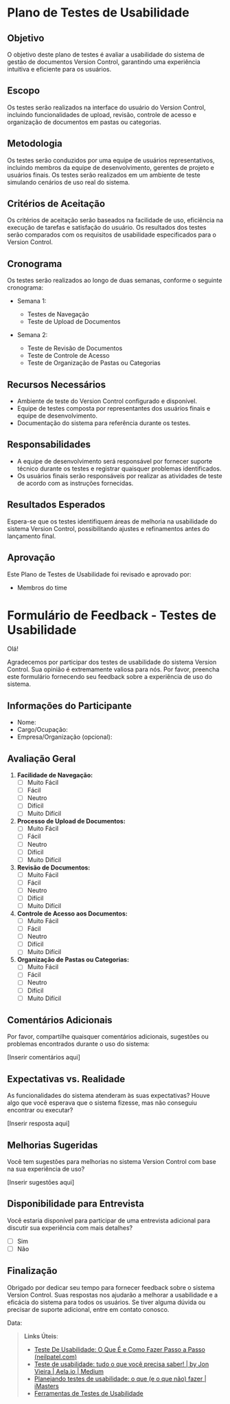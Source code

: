 # Plano de Testes de Usabilidade 

## Objetivo
O objetivo deste plano de testes é avaliar a usabilidade do sistema de gestão de documentos Version Control, garantindo uma experiência intuitiva e eficiente para os usuários.

## Escopo
Os testes serão realizados na interface do usuário do Version Control, incluindo funcionalidades de upload, revisão, controle de acesso e organização de documentos em pastas ou categorias.

## Metodologia
Os testes serão conduzidos por uma equipe de usuários representativos, incluindo membros da equipe de desenvolvimento, gerentes de projeto e usuários finais. Os testes serão realizados em um ambiente de teste simulando cenários de uso real do sistema.

## Critérios de Aceitação
Os critérios de aceitação serão baseados na facilidade de uso, eficiência na execução de tarefas e satisfação do usuário. Os resultados dos testes serão comparados com os requisitos de usabilidade especificados para o Version Control.

## Cronograma
Os testes serão realizados ao longo de duas semanas, conforme o seguinte cronograma:

- Semana 1:
  - Testes de Navegação
  - Teste de Upload de Documentos

- Semana 2:
  - Teste de Revisão de Documentos
  - Teste de Controle de Acesso
  - Teste de Organização de Pastas ou Categorias

## Recursos Necessários
- Ambiente de teste do Version Control configurado e disponível.
- Equipe de testes composta por representantes dos usuários finais e equipe de desenvolvimento.
- Documentação do sistema para referência durante os testes.

## Responsabilidades
- A equipe de desenvolvimento será responsável por fornecer suporte técnico durante os testes e registrar quaisquer problemas identificados.
- Os usuários finais serão responsáveis por realizar as atividades de teste de acordo com as instruções fornecidas.

## Resultados Esperados
Espera-se que os testes identifiquem áreas de melhoria na usabilidade do sistema Version Control, possibilitando ajustes e refinamentos antes do lançamento final.


## Aprovação
Este Plano de Testes de Usabilidade foi revisado e aprovado por:
- Membros do time
  

# Formulário de Feedback - Testes de Usabilidade

Olá!

Agradecemos por participar dos testes de usabilidade do sistema Version Control. Sua opinião é extremamente valiosa para nós. Por favor, preencha este formulário fornecendo seu feedback sobre a experiência de uso do sistema.

## Informações do Participante
- Nome:
- Cargo/Ocupação:
- Empresa/Organização (opcional):

## Avaliação Geral
1. **Facilidade de Navegação:**
   - [ ] Muito Fácil
   - [ ] Fácil
   - [ ] Neutro
   - [ ] Difícil
   - [ ] Muito Difícil

2. **Processo de Upload de Documentos:**
   - [ ] Muito Fácil
   - [ ] Fácil
   - [ ] Neutro
   - [ ] Difícil
   - [ ] Muito Difícil

3. **Revisão de Documentos:**
   - [ ] Muito Fácil
   - [ ] Fácil
   - [ ] Neutro
   - [ ] Difícil
   - [ ] Muito Difícil

4. **Controle de Acesso aos Documentos:**
   - [ ] Muito Fácil
   - [ ] Fácil
   - [ ] Neutro
   - [ ] Difícil
   - [ ] Muito Difícil

5. **Organização de Pastas ou Categorias:**
   - [ ] Muito Fácil
   - [ ] Fácil
   - [ ] Neutro
   - [ ] Difícil
   - [ ] Muito Difícil

## Comentários Adicionais
Por favor, compartilhe quaisquer comentários adicionais, sugestões ou problemas encontrados durante o uso do sistema:

[Inserir comentários aqui]

## Expectativas vs. Realidade
As funcionalidades do sistema atenderam às suas expectativas? Houve algo que você esperava que o sistema fizesse, mas não conseguiu encontrar ou executar?

[Inserir resposta aqui]

## Melhorias Sugeridas
Você tem sugestões para melhorias no sistema Version Control com base na sua experiência de uso?

[Inserir sugestões aqui]

## Disponibilidade para Entrevista
Você estaria disponível para participar de uma entrevista adicional para discutir sua experiência com mais detalhes?

- [ ] Sim
- [ ] Não

## Finalização
Obrigado por dedicar seu tempo para fornecer feedback sobre o sistema Version Control. Suas respostas nos ajudarão a melhorar a usabilidade e a eficácia do sistema para todos os usuários. Se tiver alguma dúvida ou precisar de suporte adicional, entre em contato conosco.

Data: 

> **Links Úteis**:
> - [Teste De Usabilidade: O Que É e Como Fazer Passo a Passo (neilpatel.com)](https://neilpatel.com/br/blog/teste-de-usabilidade/)
> - [Teste de usabilidade: tudo o que você precisa saber! | by Jon Vieira | Aela.io | Medium](https://medium.com/aela/teste-de-usabilidade-o-que-voc%C3%AA-precisa-saber-39a36343d9a6/)
> - [Planejando testes de usabilidade: o que (e o que não) fazer | iMasters](https://imasters.com.br/design-ux/planejando-testes-de-usabilidade-o-que-e-o-que-nao-fazer/)
> - [Ferramentas de Testes de Usabilidade](https://www.usability.gov/how-to-and-tools/resources/templates.html)
